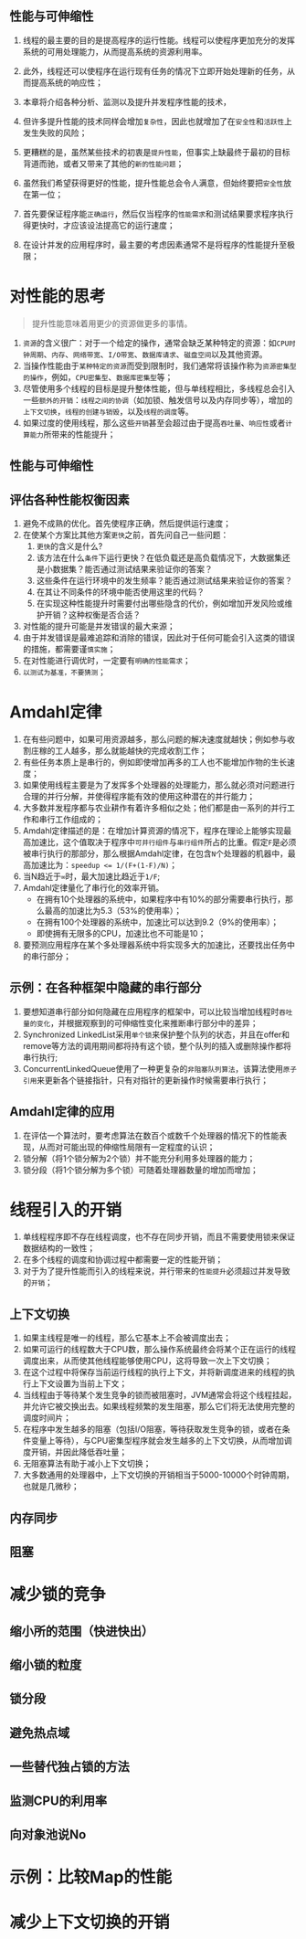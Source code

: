 性能与可伸缩性
---
1. 线程的最主要的目的是提高程序的运行性能。线程可以使程序更加充分的发挥系统的可用处理能力，从而提高系统的资源利用率。
2. 此外，线程还可以使程序在运行现有任务的情况下立即开始处理新的任务，从而提高系统的响应性；

1. 本章将介绍各种分析、监测以及提升并发程序性能的技术，
2. 但许多提升性能的技术同样会增加`复杂性`，因此也就增加了在`安全性`和`活跃性`上发生失败的风险；
3. 更糟糕的是，虽然某些技术的初衷是`提升性能`，但事实上缺最终于最初的目标背道而驰，或者又带来了其他的`新的性能问题`；
4. 虽然我们希望获得更好的性能，提升性能总会令人满意，但始终要把`安全性`放在第一位；
5. 首先要保证程序能`正确运行`，然后仅当程序的`性能需求`和测试结果要求程序执行得更快时，才应该设法提高它的运行速度；
6. 在设计并发的应用程序时，最主要的考虑因素通常不是将程序的性能提升至极限；

# 对性能的思考
>提升性能意味着用更少的资源做更多的事情。
1. `资源`的含义很广：对于一个给定的操作，通常会缺乏某种特定的资源：如`CPU时钟周期`、`内存`、`网络带宽`、`I/O带宽`、`数据库请求`、`磁盘空间`以及其他资源。
2. 当操作性能由于`某种特定的资源`而受到限制时，我们通常将该操作称为`资源密集型的操作`，例如，`CPU密集型`、`数据库密集型`等；
3. 尽管使用多个线程的目标是提升整体性能，但与单线程相比，多线程总会引入一些`额外的开销`：`线程之间的协调`（如加锁、触发信号以及内存同步等），增加的`上下文切换`，`线程的创建与销毁`，以及`线程的调度`等。
4. 如果过度的使用线程，那么这些`开销`甚至会超过由于提高`吞吐量`、`响应性`或者`计算能力`所带来的性能提升；

## 性能与可伸缩性
## 评估各种性能权衡因素
1. 避免不成熟的优化。首先使程序正确，然后提供运行速度；
2. 在使某个方案比其他方案`更快`之前，首先问自己一些问题：
   1. `更快`的含义是什么?
   2. 该方法在什么`条件`下运行更快？在低负载还是高负载情况下，大数据集还是小数据集？能否通过测试结果来验证你的答案？
   3. 这些条件在运行环境中的发生频率？能否通过测试结果来验证你的答案？
   4. 在其让不同条件的环境中能否使用这里的代码？
   5. 在实现这种性能提升时需要付出哪些隐含的代价，例如增加开发风险或维护开销？这种权衡是否合适？
3. 对性能的提升可能是并发错误的最大来源；
4. 由于并发错误是最难追踪和消除的错误，因此对于任何可能会引入这类的错误的措施，都需要谨`慎实施`；
5. 在对性能进行调优时，一定要有`明确的性能需求`；
6. `以测试为基准，不要猜测`；

# Amdahl定律
1. 在有些问题中，如果可用资源越多，那么问题的解决速度就越快；例如参与收割庄稼的工人越多，那么就能越快的完成收割工作；
2. 有些任务本质上是串行的，例如即使增加再多的工人也不能增加作物的生长速度；
3. 如果使用线程主要是为了发挥多个处理器的处理能力，那么就必须对问题进行合理的并行分解，并使得程序能有效的使用这种潜在的并行能力；
4. 大多数并发程序都与农业耕作有着许多相似之处；他们都是由一系列的并行工作和串行工作组成的；
5. Amdahl定律描述的是：在增加计算资源的情况下，程序在理论上能够实现最高加速比，这个值取决于程序中`可并行组件`与`串行组件`所占的比重。假定`F`是必须被串行执行的那部分，那么根据Amdahl定律，在包含`N`个处理器的机器中，最高加速比为：`speedup <= 1/(F+(1-F)/N)`；
6. 当N趋近于`∞`时，最大加速比趋近于`1/F`;
7. Amdahl定律量化了串行化的效率开销。
   * 在拥有10个处理器的系统中，如果程序中有10%的部分需要串行执行，那么最高的加速比为5.3（53%的使用率）；
   * 在拥有100个处理器的系统中，加速比可以达到9.2（9%的使用率）；
   * 即使拥有无限多的CPU，加速比也不可能是10；
8. 要预测应用程序在某个多处理器系统中将实现多大的加速比，还要找出任务中的串行部分；

## 示例：在各种框架中隐藏的串行部分
1. 要想知道串行部分如何隐藏在应用程序的框架中，可以比较当增加线程时`吞吐量的变化`，并根据观察到的可伸缩性变化来推断串行部分中的差异；
2. Synchronized LinkedList采用`单个锁`来保护整个队列的状态，并且在offer和remove等方法的调用期间都将持有这个锁，整个队列的插入或删除操作都将串行执行;
3. ConcurrentLinkedQueue使用了一种更复杂的`非阻塞队列算法`，该算法使用`原子引用`来更新各个链接指针，只有对指针的更新操作时候需要串行执行；

## Amdahl定律的应用
1. 在评估一个算法时，要考虑算法在数百个或数千个处理器的情况下的性能表现，从而对可能出现的伸缩性局限有一定程度的认识；
2. 锁分解（将1个锁分解为2个锁）并不能充分利用多处理器的能力；
3. 锁分段（将1个锁分解为多个锁）可随着处理器数量的增加而增加；

# 线程引入的开销
1. 单线程程序即不存在线程调度，也不存在同步开销，而且不需要使用锁来保证数据结构的一致性；
2. 在多个线程的调度和协调过程中都需要一定的性能开销；
3. 对于为了提升性能而引入的线程来说，并行带来的`性能提升`必须超过并发导致的`开销`；

## 上下文切换
1. 如果主线程是唯一的线程，那么它基本上不会被调度出去；
2. 如果可运行的线程数大于CPU数，那么操作系统最终会将某个正在运行的线程调度出来，从而使其他线程能够使用CPU，这将导致一次上下文切换；
3. 在这个过程中将保存当前运行线程的执行上下文，并将新调度进来的线程的执行上下文设置为当前上下文；
4. 当线程由于等待某个发生竞争的锁而被阻塞时，JVM通常会将这个线程挂起，并允许它被交换出去。如果线程频繁的发生阻塞，那么它们将无法使用完整的调度时间片；
5. 在程序中发生越多的阻塞（包括I/O阻塞，等待获取发生竞争的锁，或者在条件变量上等待），与CPU密集型程序就会发生越多的上下文切换，从而增加调度开销，并因此降低吞吐量；
6. 无阻塞算法有助于减小上下文切换；
7. 大多数通用的处理器中，上下文切换的开销相当于5000-10000个时钟周期，也就是几微秒；

## 内存同步

## 阻塞

# 减少锁的竞争
## 缩小所的范围（快进快出）
## 缩小锁的粒度
## 锁分段
## 避免热点域
## 一些替代独占锁的方法
## 监测CPU的利用率
## 向对象池说No

# 示例：比较Map的性能
# 减少上下文切换的开销
